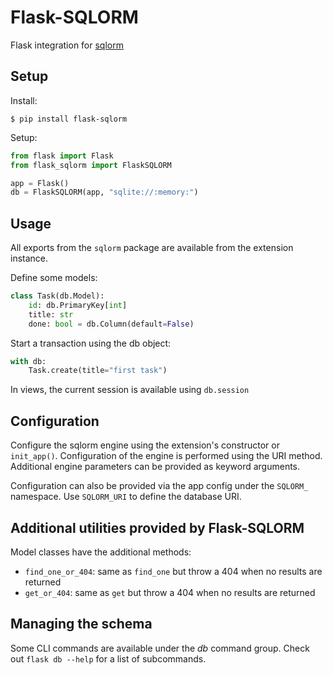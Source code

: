 # Flask-SQLORM

Flask integration for [sqlorm](https://github.com/hyperflask/sqlorm)

## Setup

Install:

    $ pip install flask-sqlorm

Setup:

```python
from flask import Flask
from flask_sqlorm import FlaskSQLORM

app = Flask()
db = FlaskSQLORM(app, "sqlite://:memory:")
```

## Usage

All exports from the `sqlorm` package are available from the extension instance.

Define some models:

```python
class Task(db.Model):
    id: db.PrimaryKey[int]
    title: str
    done: bool = db.Column(default=False)
```

Start a transaction using the db object:

```python
with db:
    Task.create(title="first task")
```

In views, the current session is available using `db.session`

## Configuration

Configure the sqlorm engine using the extension's constructor or `init_app()`. Configuration of the engine is performed using the URI method.
Additional engine parameters can be provided as keyword arguments.

Configuration can also be provided via the app config under the `SQLORM_` namespace. Use `SQLORM_URI` to define the database URI.

## Additional utilities provided by Flask-SQLORM

Model classes have the additional methods:

 - `find_one_or_404`: same as `find_one` but throw a 404 when no results are returned
 - `get_or_404`: same as `get` but throw a 404 when no results are returned

## Managing the schema

Some CLI commands are available under the *db* command group. Check out `flask db --help` for a list of subcommands.